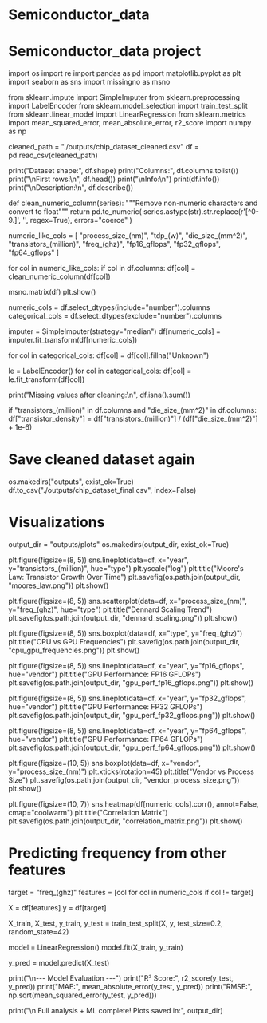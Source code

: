 # Semiconductor_data

# Semiconductor_data project
import os
import re
import pandas as pd
import matplotlib.pyplot as plt
import seaborn as sns
import missingno as msno

from sklearn.impute import SimpleImputer
from sklearn.preprocessing import LabelEncoder
from sklearn.model_selection import train_test_split
from sklearn.linear_model import LinearRegression
from sklearn.metrics import mean_squared_error, mean_absolute_error, r2_score
import numpy as np


cleaned_path = "./outputs/chip_dataset_cleaned.csv"
df = pd.read_csv(cleaned_path)

print("Dataset shape:", df.shape)
print("Columns:", df.columns.tolist())
print("\nFirst rows:\n", df.head())
print("\nInfo:\n")
print(df.info())
print("\nDescription:\n", df.describe())


def clean_numeric_column(series):
    """Remove non-numeric characters and convert to float"""
    return pd.to_numeric(
        series.astype(str).str.replace(r'[^0-9\.]', '', regex=True),
        errors="coerce"
    )

numeric_like_cols = [
    "process_size_(nm)", "tdp_(w)", "die_size_(mm^2)",
    "transistors_(million)", "freq_(ghz)",
    "fp16_gflops", "fp32_gflops", "fp64_gflops"
]

for col in numeric_like_cols:
    if col in df.columns:
        df[col] = clean_numeric_column(df[col])

msno.matrix(df)
plt.show()

numeric_cols = df.select_dtypes(include="number").columns
categorical_cols = df.select_dtypes(exclude="number").columns


imputer = SimpleImputer(strategy="median")
df[numeric_cols] = imputer.fit_transform(df[numeric_cols])


for col in categorical_cols:
    df[col] = df[col].fillna("Unknown")


le = LabelEncoder()
for col in categorical_cols:
    df[col] = le.fit_transform(df[col])

print("Missing values after cleaning:\n", df.isna().sum())

if "transistors_(million)" in df.columns and "die_size_(mm^2)" in df.columns:
    df["transistor_density"] = df["transistors_(million)"] / (df["die_size_(mm^2)"] + 1e-6)

# Save cleaned dataset again
os.makedirs("outputs", exist_ok=True)
df.to_csv("./outputs/chip_dataset_final.csv", index=False)

# Visualizations

output_dir = "outputs/plots"
os.makedirs(output_dir, exist_ok=True)

plt.figure(figsize=(8, 5))
sns.lineplot(data=df, x="year", y="transistors_(million)", hue="type")
plt.yscale("log")
plt.title("Moore's Law: Transistor Growth Over Time")
plt.savefig(os.path.join(output_dir, "moores_law.png"))
plt.show()

plt.figure(figsize=(8, 5))
sns.scatterplot(data=df, x="process_size_(nm)", y="freq_(ghz)", hue="type")
plt.title("Dennard Scaling Trend")
plt.savefig(os.path.join(output_dir, "dennard_scaling.png"))
plt.show()

plt.figure(figsize=(8, 5))
sns.boxplot(data=df, x="type", y="freq_(ghz)")
plt.title("CPU vs GPU Frequencies")
plt.savefig(os.path.join(output_dir, "cpu_gpu_frequencies.png"))
plt.show()

plt.figure(figsize=(8, 5))
sns.lineplot(data=df, x="year", y="fp16_gflops", hue="vendor")
plt.title("GPU Performance: FP16 GFLOPs")
plt.savefig(os.path.join(output_dir, "gpu_perf_fp16_gflops.png"))
plt.show()

plt.figure(figsize=(8, 5))
sns.lineplot(data=df, x="year", y="fp32_gflops", hue="vendor")
plt.title("GPU Performance: FP32 GFLOPs")
plt.savefig(os.path.join(output_dir, "gpu_perf_fp32_gflops.png"))
plt.show()

plt.figure(figsize=(8, 5))
sns.lineplot(data=df, x="year", y="fp64_gflops", hue="vendor")
plt.title("GPU Performance: FP64 GFLOPs")
plt.savefig(os.path.join(output_dir, "gpu_perf_fp64_gflops.png"))
plt.show()

plt.figure(figsize=(10, 5))
sns.boxplot(data=df, x="vendor", y="process_size_(nm)")
plt.xticks(rotation=45)
plt.title("Vendor vs Process Size")
plt.savefig(os.path.join(output_dir, "vendor_process_size.png"))
plt.show()

plt.figure(figsize=(10, 7))
sns.heatmap(df[numeric_cols].corr(), annot=False, cmap="coolwarm")
plt.title("Correlation Matrix")
plt.savefig(os.path.join(output_dir, "correlation_matrix.png"))
plt.show()


# Predicting  frequency from other features
target = "freq_(ghz)"
features = [col for col in numeric_cols if col != target]

X = df[features]
y = df[target]

X_train, X_test, y_train, y_test = train_test_split(X, y, test_size=0.2, random_state=42)

model = LinearRegression()
model.fit(X_train, y_train)

y_pred = model.predict(X_test)

print("\n--- Model Evaluation ---")
print("R² Score:", r2_score(y_test, y_pred))
print("MAE:", mean_absolute_error(y_test, y_pred))
print("RMSE:", np.sqrt(mean_squared_error(y_test, y_pred)))

print("\n Full analysis + ML complete! Plots saved in:", output_dir)
